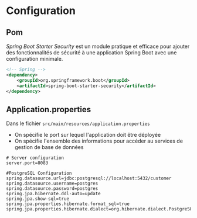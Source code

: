 # Configuration

## Pom
*Spring Boot Starter Security* est un module pratique et efficace pour ajouter des fonctionnalités de sécurité à une application Spring Boot avec une configuration minimale.
```XML
<!-- Spring -->
<dependency>
    <groupId>org.springframework.boot</groupId>
    <artifactId>spring-boot-starter-security</artifactId>
</dependency>
```

## Application.properties

Dans le fichier `src/main/resources/application.properties`

   - On spécifie le port sur lequel l'application doit être déployée
   - On spécifie l'ensemble des informations pour accéder au services de gestion de base de données

```properties
# Server configuration
server.port=8083

#PostgreSQL Configuration
spring.datasource.url=jdbc:postgresql://localhost:5432/customer
spring.datasource.username=postgres
spring.datasource.password=postgres
spring.jpa.hibernate.ddl-auto=update
spring.jpa.show-sql=true
spring.jpa.properties.hibernate.format_sql=true
spring.jpa.properties.hibernate.dialect=org.hibernate.dialect.PostgreSQL81Dialect
```
